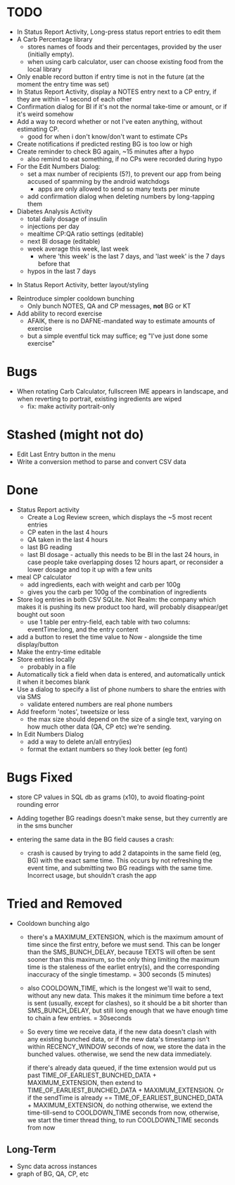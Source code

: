 TODO
====

* In Status Report Activity, Long-press status report entries to edit them
* A Carb Percentage library 
    - stores names of foods and their percentages, provided by the user (initially empty).
    - when using carb calculator, user can choose existing food from the local library
* Only enable record button if entry time is not in the future (at the moment the entry time was set)
* In Status Report Activity, display a NOTES entry next to a CP entry, if they are within ~1 second of each other 
* Confirmation dialog for BI if it's not the normal take-time or amount, or if it's weird somehow
* Add a way to record whether or not I've eaten anything, without estimating CP.
	- good for when i don't know/don't want to estimate CPs
* Create notifications if predicted resting BG is too low or high
* Create reminder to check BG again, ~15 minutes after a hypo
    - also remind to eat something, if no CPs were recorded during hypo
* For the Edit Numbers Dialog:
	- set a max number of recipients (5?), to prevent our app from being accused of spamming by the android watchdogs
	    * apps are only allowed to send so many texts per minute
	- add confirmation dialog when deleting numbers by long-tapping them
* Diabetes Analysis Activity
	- total daily dosage of insulin
	- injections per day
	- mealtime CP:QA ratio settings (editable)
	- next BI dosage (editable)
	- week average this week, last week
		* where 'this week' is the last 7 days, and 'last week' is the 7 days before that
	- hypos in the last 7 days
- In Status Report Activity, better layout/styling
* Reintroduce simpler cooldown bunching
    - Only bunch NOTES, QA and CP messages, **not** BG or KT
* Add ability to record exercise
    - AFAIK, there is no DAFNE-mandated way to estimate amounts of exercise
    - but a simple eventful tick may suffice; eg "I've just done some exercise"



Bugs
===
* When rotating Carb Calculator, fullscreen IME appears in landscape, 
	and when reverting to portrait, existing ingredients are wiped
	- fix: make activity portrait-only

Stashed (might not do)
===

* Edit Last Entry button in the menu
* Write a conversion method to parse and convert CSV data

Done
===
* Status Report activity
    * Create a Log Review screen, which displays the ~5 most recent entries
	* CP eaten in the last 4 hours
	* QA taken in the last 4 hours
	* last BG reading
	- last BI dosage - actually this needs to be BI in the last 24 hours, 
	in case people take overlapping doses 12 hours apart, or reconsider a lower dosage and top it up with a few units
* meal CP calculator
	- add ingredients, each with weight and carb per 100g
	- gives you the carb per 100g of the combination of ingredients
* Store log entries in both CSV SQLite. Not Realm: the company which makes it is pushing its new product too hard,
will probably disappear/get bought out soon
	- use 1 table per entry-field, each table with two columns: eventTime:long, and the entry content
* add a button to reset the time value to Now - alongside the time display/button
* Make the entry-time editable
* Store entries locally
	- probably in a file
* Automatically tick a field when data is entered, and automatically untick it when it becomes blank
* Use a dialog to specify a list of phone numbers to share the entries with via SMS
	- validate entered numbers are real phone numbers
* Add freeform 'notes', tweetsize or less
	- the max size should depend on the size of a single text, varying on how much other data (QA, CP etc) we're sending.
* In Edit Numbers Dialog
	- add a way to delete an/all entry(ies)
	- format the extant numbers so they look better (eg font)

Bugs Fixed
======
* store CP values in SQL db as grams (x10), to avoid floating-point rounding error

* Adding together BG readings doesn't make sense, but they  currently are in the sms buncher
* entering the same data in the BG field causes a crash:
	-  crash is caused by trying to add 2 datapoints in the same field (eg, BG) with the exact same time.
	This occurs by not refreshing the event time, and submitting two BG readings with the same time. Incorrect usage,
	but shouldn't crash the app

Tried and Removed
=====
* Cooldown bunching algo
	- there's a MAXIMUM_EXTENSION, which is the maximum amount of time since the first entry, before we must send.
		This can be longer than the SMS_BUNCH_DELAY, because TEXTS will often be sent sooner than this maximum,
		so the only thing limiting the maximum time is the staleness of the earliet entry(s),
		and the corresponding inaccuracy of the single timestamp.
		= 300 seconds (5 minutes)
	- also COOLDOWN_TIME, which is the longest we'll wait to send, without any new data. 
	This makes it the minimum time before a text is sent (usually, except for clashes), 
	so it should be a bit shorter than SMS_BUNCH_DELAY,
	but still long enough that we have enough time to chain a few entries.
	= 30seconds
	- So every time we receive data,
		if the new data doesn't clash with any existing bunched data,
		or if the new data's timestamp isn't within RECENCY_WINDOW seconds of now,
			we store the data in the bunched values.
		otherwise,
			we send the new data immediately.

		if there's already data queued,
			if the time extension would put us past TIME_OF_EARLIEST_BUNCHED_DATA + MAXIMUM_EXTENSION,
				then extend to TIME_OF_EARLIEST_BUNCHED_DATA + MAXIMUM_EXTENSION.
				Or if the sendTime is already == TIME_OF_EARLIEST_BUNCHED_DATA + MAXIMUM_EXTENSION,
					do nothing
			otherwise,
				we extend the time-till-send to COOLDOWN_TIME seconds from now,
		otherwise,
			we start the timer thread thing, to run COOLDOWN_TIME seconds from now


Long-Term
---------

* Sync data across instances
* graph of BG, QA, CP, etc
